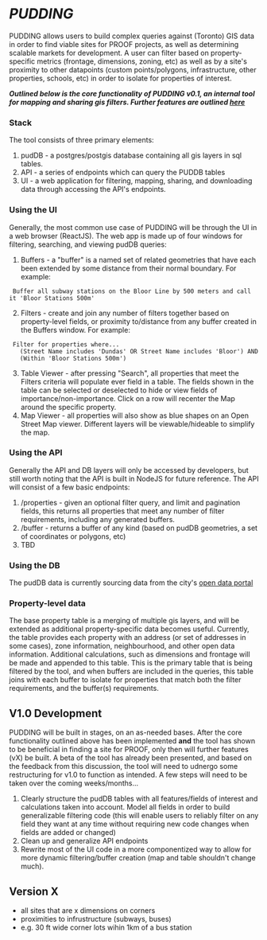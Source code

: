 # *PUDDING*
PUDDING allows users to build complex queries against (Toronto) GIS data in order to find viable sites for PROOF projects, as well as determining scalable markets for development. A user can filter based on property-specific metrics (frontage, dimensions, zoning, etc) as well as by a site's proximity to other datapoints (custom points/polygons, infrastructure, other properties, schools, etc) in order to isolate for properties of interest.

***Outlined below is the core functionality of PUDDING v0.1, an internal tool for mapping and sharing gis filters. Further features are outlined [here](#version-x)***

### Stack

The tool consists of three primary elements:
  1. pudDB - a postgres/postgis database containing all gis layers in sql tables. 
  2. API - a series of endpoints which can query the PUDDB tables
  3. UI - a web application for filtering, mapping, sharing, and downloading data through accessing the API's endpoints.

### Using the UI

Generally, the most common use case of PUDDING will be through the UI in a web browser (ReactJS). The web app is made up of four windows for filtering, searching, and viewing pudDB queries:
  1. Buffers - a "buffer" is a named set of related geometries that have each been extended by some distance from their normal boundary. For example:
   
   ```
    Buffer all subway stations on the Bloor Line by 500 meters and call it 'Bloor Stations 500m'
   ```
    
  2. Filters - create and join any number of filters together based on property-level fields, or proximity to/distance from any buffer created in the Buffers window. For example:
   
   ```
    Filter for properties where...
      (Street Name includes 'Dundas' OR Street Name includes 'Bloor') AND
      (Within 'Bloor Stations 500m')
   ```
    
  3. Table Viewer - after pressing "Search", all properties that meet the Filters criteria will populate ever field in a table. The fields shown in the table can be selected or deselected to hide or view fields of importance/non-importance. Click on a row will recenter the Map around the specific property.
  4. Map Viewer - all properties will also show as blue shapes on an Open Street Map viewer. Different layers will be viewable/hideable to simplify the map.

### Using the API
Generally the API and DB layers will only be accessed by developers, but still worth noting that the API is built in NodeJS for future reference. The API will consist of a few basic endpoints:
  1. /properties - given an optional filter query, and limit and pagination fields, this returns all properties that meet any number of filter requirements, including any generated buffers.
  2. /buffer - returns a buffer of any kind (based on pudDB geometries, a set of coordinates or polygons, etc)
  3. TBD

### Using the DB
The pudDB data is currently sourcing data from the city's [open data portal](https://open.toronto.ca/catalogue/)

### Property-level data
The base property table is a merging of multiple gis layers, and will be extended as additional property-specific data becomes useful. Currently, the table provides each property with an address (or set of addresses in some cases), zone information, neighbourhood, and other open data information. Additional calculations, such as dimensions and frontage will be made and appended to this table. This is the primary table that is being filtered by the tool, and when buffers are included in the queries, this table joins with each buffer to isolate for properties that match both the filter requirements, and the buffer(s) requirements.

## V1.0 Development
PUDDING will be built in stages, on an as-needed bases. After the core functionality outlined above has been implemented **and** the tool has shown to be beneficial in finding a site for PROOF, only then will further features (vX) be built.
A beta of the tool has already been presented, and based on the feedback from this discussion, the tool will need to udnergo some restructuring for v1.0 to function as intended. A few steps will need to be taken over the coming weeks/months...
  1. Clearly structure the pudDB tables with all features/fields of interest and calculations taken into account. Model all fields in order to build generalizable filtering code (this will enable users to reliably filter on any field they want at any time without requiring new code changes when fields are added or changed)
  2. Clean up and generalize API endpoints
  3. Rewrite most of the UI code in a more componentized way to allow for more dynamic filtering/buffer creation (map and table shouldn't change much).

## Version X

- all sites that are x dimensions on corners 
- proximities to infrustructure (subways, buses)
- e.g. 30 ft wide corner lots wihin 1km of a bus station
